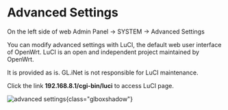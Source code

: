 # Advanced Settings

On the left side of web Admin Panel -> SYSTEM -> Advanced Settings

You can modify advanced settings with LuCI, the default web user interface of OpenWrt. LuCI is an open and independent project maintained by OpenWrt.

It is provided as is. GL.iNet is not responsible for LuCI maintenance.

Click the link **192.168.8.1/cgi-bin/luci** to access LuCI page.

![advanced settings](https://static.gl-inet.com/docs/en/4/tutorials/advanced_settings/advanced_settings.png){class="glboxshadow"}
